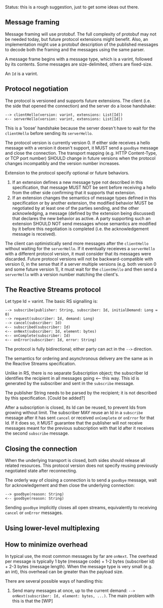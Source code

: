 Status: this is a rough suggestion, just to get some ideas out there. 

## Message framing

Message framing will use protobuf. The full complexity of protobuf may not be needed today, but future protocol extensions might benefit. Also, an implementation might use a protobuf description of the published messages to decode both the framing and the messages using the same parser.

A message frame begins with a message type, which is a varint, followed by its contents. Some messages are size-delimited, others are fixed-size.

An `Id` is a varint.

## Protocol negotiation

The protocol is versioned and supports future extensions. The client (i.e. the side that opened the connection) and the server do a loose handshake:

    --> clientHello(version: varint, extensions: List[Id])
    <-- serverHello(version: varint, extensions: List[Id])
    
This is a 'loose' handshake because the server doesn't have to wait for the `clientHello` before sending its `serverHello`. 
    
The protocol version is currently version 0. If either side receives a hello message with a version it doesn't support, it MUST send a `goodbye` message and close the connection. The transport mapping (e.g. HTTP Content-Type, or TCP port number) SHOULD change in future versions when the protocol changes incompatibly and the version number increases.
    
Extension to the protocol specify optional or future behaviors. 
 1. If an extension defines a new message type not described in this specification, that message MUST NOT be sent before receiving a hello from the other side confirming that it supports that extension. 
 2. If an extension changes the semantics of message types defined in this specification or by another extension, the modified behavior MUST be negotiated by at least one of the parties sending, and the other acknowledging, a message (defined by the extension being discussed) that declares the new behavior as active. A party supporting such an extension SHOULD NOT send messages whose semantics are modified by it before this negotiation is completed (i.e. the acknowledgement message is received).
    
The client can optimistically send more messages after the `clientHello` without waiting for the `serverHello`. If it eventually receieves a `serverHello` with a different protocol version, it must consider that its messages were discarded. Future protocol versions will not be backward-compatible with version 0, in the sense that if a server multiple versions (e.g. both version 0 and some future version 1), it must wait for the `clientHello` and then send a `serverHello` with a version number matching the client's.

## The Reactive Streams protocol

Let type Id = varint. The basic RS signalling is:

    --> subscribe(publisher: String, subscriber: Id, initialDemand: Long = 0)
    --> request(subscriber: Id, demand: Long)
    --> cancel(subscriber: Id)
    <-- subscribed(subscriber: Id)
    <-- onNext(subscriber: Id, element: bytes)
    <-- onComplete(subscriber: Id)
    <-- onError(subscriber: Id, error: String)
    
The protocol is fully bidirectional; either party can act in the `-->` direction.
    
The semantics for ordering and asynchronous delivery are the same as in the Reactive Streams specification.

Unlike in RS, there is no separate Subscription object; the subscriber Id identifies the recipient in all messages going <-- this way. This id is generated by the subscriber and sent in the `subscribe` message.

The publisher String needs to be parsed by the recipient; it is not described by this specification. [Could be added?]

After a subscription is closed, its Id can be reused, to prevent Ids from growing without limit. The subscriber MAY reuse an Id in a `subscribe` message after it has sent `cancel` or received `onComplete` or `onError` for that Id. If it does so, it MUST guarantee that the publisher will not receive messages meant for the previous subscription with that Id after it receives the second `subscribe` message.

## Closing the connection

When the underlying transport is closed, both sides should release all related resources. This protocol version does not specify reusing previously negotiated state after reconnecting.

The orderly way of closing a connection is to send a `goodbye` message, wait for acknowledgement and then close the underlying connection:

    --> goodbye(reason: String)
    <-- goodbye(reason: String)
    
Sending `goodbye` implicitly closes all open streams, equivalently to receiving `cancel` or `onError` messages.

## Using lower-level multiplexing

## How to minimize overhead

In typical use, the most common messages by far are `onNext`. The overhead per message is typically 1 byte (message code) +  1-2 bytes (subscriber id) + 2-3 bytes (message length). When the message type is very small (e.g. an int), this overhead can be greater than the payload size. 

There are several possible ways of handling this:

  1. Send many messages at once, up to the current demand: `--> onNext(subscriber: Id, element: bytes, ...)`. The main problem with this is that the [WIP]
